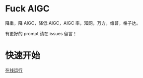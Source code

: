 # Fuck AIGC 

降重，降 AIGC，降低 AIGC，AIGC 率，知网，万方，维普，格子达。

有更好的 prompt 请在 issues 留言！

# 快速开始

[在线运行](https://86maid.github.io/fuck-aigc/index.html)
